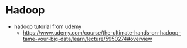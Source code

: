 # Hadoop
- hadoop tutorial from udemy
    - https://www.udemy.com/course/the-ultimate-hands-on-hadoop-tame-your-big-data/learn/lecture/5950274#overview